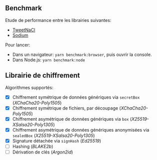 ## Benchmark

Etude de performance entre les librairies suivantes:

- [TweetNaCl](https://www.npmjs.com/package/tweetnacl)
- [Sodium](https://www.npmjs.com/package/libsodium-wrappers)

Pour lancer:

- Dans un navigateur: `yarn benchmark:browser`, puis ouvrir la console.
- Dans Node.js: `yarn benchmark:node`

## Librairie de chiffrement

Algorithmes supportés:

- [x] Chiffrement symétrique de données génériques via `secretBox` (_XChaCha20-Poly1505_)
- [x] Chiffrement symétrique de fichiers, par découpage (_XChaCha20-Poly1505_)
- [x] Chiffrement asymétrique de données génériques via `box` (_X25519-XSalsa20-Poly1305_)
- [x] Chiffrement asymétrique de données génériques anonymisées via `sealedBox` (_X25519-XSalsa20-Poly1305_)
- [x] Signature détachée via `signHash` (_Ed25519_)
- [ ] Hashing (_BLAKE2b_)
- [ ] Dérivation de clés (_Argon2id_)

